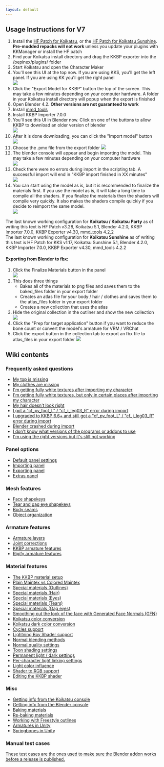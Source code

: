 ```yaml
---
layout: default
---
```


## Usage Instructions for V7
1. Install the [HF Patch for Koikatsu](https://github.com/ManlyMarco/KK-HF_Patch), or the [HF Patch for Koikatsu Sunshine](https://github.com/ManlyMarco/KKS-HF_Patch). **Pre-modded repacks will not work** unless you update your plugins with KKManager or install the HF patch
1. Find your Koikatsu install directory and drag the KKBP exporter into the /bepinex/plugins/ folder
1. Start Koikatsu and open the Character Maker
1. You'll see this UI at the top now. If you are using KKS, you'll get the left panel. If you are using KK you'll get the right panel  
![ ](https://raw.githubusercontent.com/FlailingFog/flailingfog.github.io/master/assets/images/exportpanel.png)
1. Click the "Export Model for KKBP" button the top of the screen. This may take a few minutes depending on your computer hardware. A folder in your Koikatsu install directory will popup when the export is finished
1. Open Blender 4.2. **Other versions are not guaranteed to work**
1. Install [mmd_tools](https://extensions.blender.org/add-ons/mmd-tools/)
1. Install KKBP Importer 7.0.0
1. You'll see this UI in Blender now. Click on one of the buttons to allow KKBP to download an older version of blender  
![ ](https://raw.githubusercontent.com/FlailingFog/flailingfog.github.io/master/assets/images/importpanel1.png)
1. After it is done downloading, you can click the "Import model" button  
![ ](https://raw.githubusercontent.com/FlailingFog/flailingfog.github.io/master/assets/images/importpanel2.png)
1. Choose the .pmx file from the export folder 
![ ](https://raw.githubusercontent.com/FlailingFog/flailingfog.github.io/master/assets/images/importpanel3.png)
1. The blender console will appear and begin importing the model. This may take a few minutes depending on your computer hardware  
![ ](https://raw.githubusercontent.com/FlailingFog/flailingfog.github.io/master/assets/images/importpanel4.png)
1. Check there were no errors during import in the scripting tab. A successful import will end in "KKBP import finished in XX minutes"  
![ ](https://raw.githubusercontent.com/FlailingFog/flailingfog.github.io/master/assets/images/importpanel5.png)
1. You can start using the model as is, but it is recommended to finalize the materials first. If you use the model as is, it will take a long time to compile all the shaders. If you finalize the materials then the shaders will compile very quickly. It also makes the shaders compile quickly if you decide to reimport the same model.  
![ ](https://raw.githubusercontent.com/FlailingFog/flailingfog.github.io/master/assets/images/importpanel6.png)


The last known working configuration for **Koikatsu / Koikatsu Party** as of writing this text is HF Patch v3.28, Koikatsu 5.1, Blender 4.2.0, KKBP Importer 7.0.0, KKBP Exporter v4.30, mmd_tools 4.2.2  
The last known working configuration for **Koikatsu Sunshine** as of writing this text is HF Patch for KKS v1.17, Koikatsu Sunshine 5.1, Blender 4.2.0, KKBP Importer 7.0.0, KKBP Exporter v4.30, mmd_tools 4.2.2


#### Exporting from Blender to fbx:

1. Click the Finalize Materials button in the panel  
![ ](https://raw.githubusercontent.com/FlailingFog/flailingfog.github.io/master/assets/images/importpanel6.png)
1. This does three things
    * Bakes all of the materials to png files and saves them to the baked_files folder in your export folder
    * Creates an atlas file for your body / hair / clothes and saves them to the atlas_files folder in your export folder
    * Creates a new collection that uses the atlas
1. Hide the original collection in the outliner and show the new collection
![ ](https://raw.githubusercontent.com/FlailingFog/flailingfog.github.io/master/assets/images/importpanel7.png)
1. Click the "Prep for target application" button if you want to reduce the bone count or convert the model's armature for VRM / VRChat
1. Click the export button in the collection tab to export an fbx file to atlas_files in your export folder
![ ](https://raw.githubusercontent.com/FlailingFog/flailingfog.github.io/master/assets/images/importpanel8.png)

## Wiki contents

### Frequently asked questions
* [My top is missing](faq#My-top-is-missing)
* [My clothes are missing](faq#My-clothes-are-missing)
* [I'm getting fully white textures after importing my character](faq#Im-getting-fully-white-textures-after-importing-my-character)
* [I'm getting fully white textures, but only in certain places after importing my character](faq#Im-getting-fully-white-textures-but-only-in-certain-places-after-importing-my-character)
* [My hair doesn't look right](faq#My-hair-doesnt-look-right)
* [I got a "cf_pv_foot_L" / "cf_j_leg03_R" error during import](faq#i-got-a-cf_pv_foot_l--cf_j_leg03_r-error-during-import)
* [I upgraded to KKBP 6.6+ and still got a "cf_pv_foot_L" / "cf_j_leg03_R" error during import](faq#i-upgraded-to-kkbp-66-and-still-got-a-cf_pv_foot_l--cf_j_leg03_r-error-during-import)
* [Blender crashed during import](faq#Blender-crashed-during-import)
* [I don't know what versions of the programs or addons to use](faq#I-dont-know-what-versions-of-the-programs-or-addons-to-use)
* [I'm using the right versions but it's still not working](faq#Im-using-the-right-versions-but-its-still-not-working)

### Panel options
* [Default panel settings](panel#Default-panel-settings)
* [Importing panel](panel#Importing-panel)
* [Exporting panel](panel#Exporting-panel)
* [Extras panel](panel#Extras-panel)

### Mesh features
* [Face shapekeys](mesh#Face-shapekeys)
* [Tear and gag eye shapekeys](mesh#Tear-and-gag-eye-shapekeys)
* [Body seams](mesh#Body-seams)
* [Object organization](mesh#Object-organization)

### Armature features
* [Armature layers](armature#Armature-layers)
* [Joint corrections](armature#Joint-corrections)
* [KKBP armature features](armature#kkbp-armature)
* [Rigify armature features](armature#rigify-armature)

### Material features
* [The KKBP material setup](material#The-KKBP-material-setup)
* [Plain Maintex vs Colored Maintex](material#Plain-Maintex-vs-Colored-Maintex)
* [Special materials (Outlines)](material#Special-materials-Outlines)
* [Special materials (Hair)](material#Special-materials-Hair)
* [Special materials (Eyes)](material#Special-materials-Eyes)
* [Special materials (Tears)](material#Special-materials-Tears)
* [Special materials (Gag eyes)](material#Special-materials-Gag-eyes)
* [Smoothing out the look of the face with Generated Face Normals (GFN)](material#Smoothing-out-the-look-of-the-face-with-Generated-Face-Normals-GFN)
* [Koikatsu color conversion](material#Koikatsu-color-conversion)
* [Koikatsu dark color conversion](material#Koikatsu-dark-color-conversion)
* [Cycles support](material#Cycles-support)
* [Lightning Boy Shader support](material#lightning-boy-shader-support)
* [Normal blending methods](material#Normal-blending-methods)
* [Normal quality settings](material#Normal-quality-settings)
* [Toon shading settings](material#Toon-shading-settings)
* [Permanent light / dark settings](material#permanent-light--dark-settings)
* [Per-character light linking settings](material#Per-character-light-linking-settings)
* [Light color influence](material#Light-color-influence)
* [Shader to RGB support](material#Shader-to-RGB-support)
* [Editing the KKBP shader](material#Editing-the-KKBP-shader)

### Misc
* [Getting info from the Koikatsu console](misc#Getting-info-from-the-Koikatsu-console)
* [Getting info from the Blender console](misc#Getting-info-from-the-Blender-console)
* [Baking materials](misc#Baking-materials)
* [Re-baking materials](misc#Re-baking-materials)
* [Working with Freestyle outlines](misc#Working-with-Freestyle-outlines)
* [Armatures in Unity](misc#Armatures-in-Unity)
* [Springbones in Unity](misc#Springbones-in-Unity)

### Manual test cases
[These test cases are the ones used to make sure the Blender addon works before a release is published.](standard_manual_test_cases)
